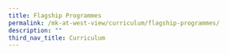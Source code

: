 ```yaml
---
title: Flagship Programmes
permalink: /mk-at-west-view/curriculum/flagship-programmes/
description: ""
third_nav_title: Curriculum
---
```

